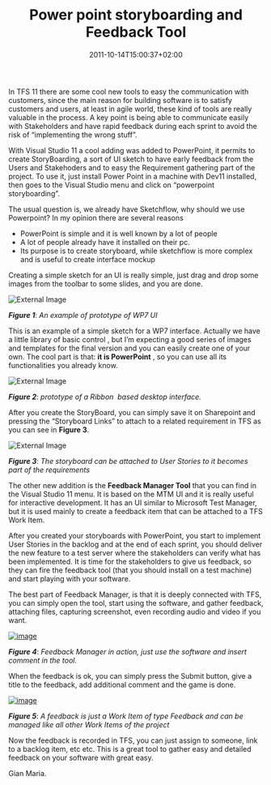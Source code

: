 ﻿---
title: "Power point storyboarding and Feedback Tool"
description: ""
date: 2011-10-14T15:00:37+02:00
draft: false
tags: [dev11,Tfs]
categories: [Team Foundation Server]
---
In TFS 11 there are some cool new tools to easy the communication with customers, since the main reason for building software is to satisfy customers and users, at least in agile world, these kind of tools are really valuable in the process. A key point is being able to communicate easily with Stakeholders and have rapid feedback during each sprint to avoid the risk of “implementing the wrong stuff”.

With Visual Studio 11 a cool adding was added to PowerPoint, it permits to create StoryBoarding, a sort of UI sketch to have early feedback from the Users and Stakehoders and to easy the Requirement gathering part of the project. To use it, just install Power Point in a machine with Dev11 installed, then goes to the Visual Studio menu and click on “powerpoint storyboarding”.

The usual question is, we already have Sketchflow, why should we use Powerpoint? In my opinion there are several reasons

- PowerPoint is simple and it is well known by a lot of people
- A lot of people already have it installed on their pc.
- Its purpose is to create storyboard, while sketchflow is more complex and is useful to create interface mockup

Creating a simple sketch for an UI is really simple, just drag and drop some images from the toolbar to some slides, and you are done.

![External Image](http://blogs.ugidotnet.org/images/blogs_ugidotnet_org/rgm/Windows-Live-Writer/Power-point-storyboarding_EB0F/image_4.png)

 ***Figure 1***: *An example of prototype of WP7 UI*

This is an example of a simple sketch for a WP7 interface. Actually we have a little library of basic control , but I’m expecting a good series of images and templates for the final version and you can easily create one of your own. The cool part is that:  **it is PowerPoint** , so you can use all its functionalities you already know.

![External Image](http://blogs.ugidotnet.org/images/blogs_ugidotnet_org/rgm/Windows-Live-Writer/Power-point-storyboarding_EB0F/image_6.png)

 ***Figure 2***: *prototype of a Ribbon  based desktop interface.*

After you create the StoryBoard, you can simply save it on Sharepoint and pressing the “Storyboard Links” to attach to a related requirement in TFS as you can see in  **Figure 3**.

![External Image](http://blogs.ugidotnet.org/images/blogs_ugidotnet_org/rgm/Windows-Live-Writer/Power-point-storyboarding_EB0F/image_10.png)

 ***Figure 3***: *The storyboard can be attached to User Stories to it becomes part of the requirements*

The other new addition is the  **Feedback Manager Tool** that you can find in the Visual Studio 11 menu. It is based on the MTM UI and it is really useful for interactive development. It has an UI similar to Microsoft Test Manager, but it is used mainly to create a feedback item that can be attached to a TFS Work Item.

After you created your storyboards with PowerPoint, you start to implement User Stories in the backlog and at the end of each sprint, you should deliver the new feature to a test server where the stakeholders can verify what has been implemented. It is time for the stakeholders to give us feedback, so they can fire the feedback tool (that you should install on a test machine) and start playing with your software.

The best part of Feedback Manager, is that it is deeply connected with TFS, you can simply open the tool, start using the software, and gather feedback, attaching files, capturing screenshot, even recording audio and video if you want.

[![image](https://www.codewrecks.com/blog/wp-content/uploads/2011/10/image_thumb1.png "image")](https://www.codewrecks.com/blog/wp-content/uploads/2011/10/image1.png)

 ***Figure 4***: *Feedback Manager in action, just use the software and insert comment in the tool.*

When the feedback is ok, you can simply press the Submit button, give a title to the feedback, add additional comment and the game is done.

[![image](https://www.codewrecks.com/blog/wp-content/uploads/2011/10/image_thumb2.png "image")](https://www.codewrecks.com/blog/wp-content/uploads/2011/10/image2.png)

 ***Figure 5***: *A feedback is just a Work Item of type Feedback and can be managed like all other Work Items of the project*

Now the feedback is recorded in TFS, you can just assign to someone, link to a backlog item, etc etc. This is a great tool to gather easy and detailed feedback on your software with great easy.

Gian Maria.
